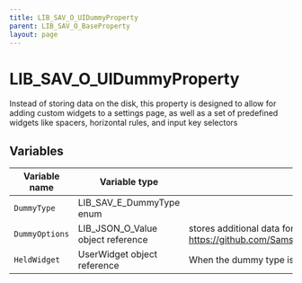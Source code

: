 ```yaml
---
title: LIB_SAV_O_UIDummyProperty
parent: LIB_SAV_O_BaseProperty
layout: page
---
```


# LIB_SAV_O_UIDummyProperty

Instead of storing data on the disk, this property is designed to allow for adding custom widgets to a settings page, as well as a set of predefined widgets like spacers, horizontal rules, and input key selectors

## Variables

| Variable name | Variable type | Description |
| --- | --- | --- |
| `DummyType` | LIB_SAV_E_DummyType enum | |
| `DummyOptions` | LIB_JSON_O_Value object reference | stores additional data for the dummy to use. See https://github.com/SamsDRGMods/DRGLib/blob/main/Documents/SpecialSettingsDataKeys.md |
| `HeldWidget` | UserWidget object reference | When the dummy type is WidgetHost, this variable will be the hosted widget |
